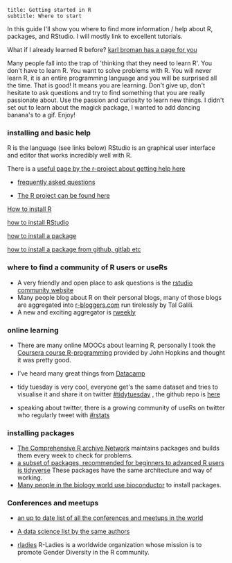 ```
title: Getting started in R
subtitle: Where to start
```

In this guide I'll show you where to find more information / help about R, packages, and RStudio.
I will mostly link to excellent tutorials. 


What if I already learned R before? [karl broman has a page for you](http://kbroman.org/hipsteR/)

Many people fall into the trap of 'thinking that they need to learn R'. You don't have to learn
R. You want to solve problems with R. You will never learn R, it is an entire programming language and you will be surprised all the time. That is good! It means you are learning. Don't give up, don't hesitate to ask questions and try to find something that you are really passionate about. Use the passion and curiosity to learn new things. I didn't set out to learn about the magick package, I wanted to add dancing banana's to a gif. Enjoy!

### installing and basic help

R is the language (see links below) RStudio is an graphical user interface and editor that works incredibly well with R.

There is a [useful page by the r-project about getting help here](https://www.r-project.org/help.html)

- [frequently asked questions](https://cran.r-project.org/faqs.html)

- [The R project can be found here](https://www.r-project.org/)

[How to install R](https://cloud.r-project.org/)

[how to install RStudio](https://www.rstudio.com/products/rstudio/download/)

[how to install a package](https://www.dummies.com/programming/r/how-to-install-load-and-unload-packages-in-r/)

[how to install a package from github, gitlab etc](https://devtools.r-lib.org/)

### where to find a community of R users or useRs

- A very friendly and open place to ask questions is the [rstudio community website](https://community.rstudio.com/)
- Many people blog about R on their personal blogs, many of those blogs are aggregated into [r-bloggers.com](https://www.r-bloggers.com/about/) run tirelessly by Tal Galili.
- A new and exciting aggregator is [rweekly](https://rweekly.org/)

### online learning
- There are many online MOOCs about learning R, personally I took the [Coursera course R-programming](https://www.coursera.org/learn/r-programming) provided by John Hopkins and thought it was pretty good. 
- I've heard many great things from [Datacamp](https://www.datacamp.com/)
- tidy tuesday is very cool, everyone get's the same dataset and tries to visualise it and share it on twitter [#tidytuesday](https://twitter.com/hashtag/tidytuesday) , the github repo is [here](https://github.com/rfordatascience/tidytuesday)

- speaking about twitter, there is a growing community of useRs on twitter who regularly tweet with [#rstats](https://twitter.com/hashtag/rstats)




### installing packages
- [The Comprehensive R archive Network](https://cran.r-project.org/) maintains packages and builds them every week to check for problems. 
- [a subset of packages, recommended for beginners to advanced R users is tidyverse](https://www.tidyverse.org/) These packages have the same architecture and way of working. 
- [Many people in the biology world use bioconductor](https://www.bioconductor.org/) to install packages. 
 

### Conferences and meetups

- [an up to date list of all the conferences and meetups in the world](https://jumpingrivers.github.io/meetingsR/)

- [A data science list by the same authors](https://jumpingrivers.github.io/meetingsDS/)

- [rladies](https://rladies.org/) R-Ladies is a worldwide organization whose mission is to promote Gender Diversity in the R community.
